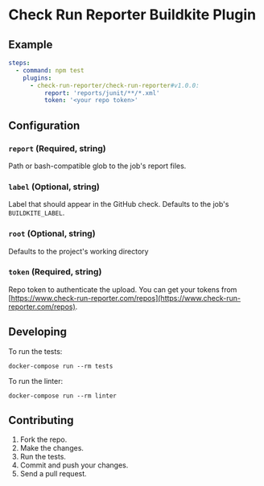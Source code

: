 # Check Run Reporter Buildkite Plugin

## Example

```yml
steps:
  - command: npm test
    plugins:
      - check-run-reporter/check-run-reporter#v1.0.0:
          report: 'reports/junit/**/*.xml'
          token: '<your repo token>'
```

## Configuration

### `report` (Required, string)

Path or bash-compatible glob to the job's report files.

### `label` (Optional, string)

Label that should appear in the GitHub check. Defaults to the job's `BUILDKITE_LABEL`.

### `root` (Optional, string)

Defaults to the project's working directory

### `token` (Required, string)

Repo token to authenticate the upload. You can get your tokens from [https://www.check-run-reporter.com/repos](https://www.check-run-reporter.com/repos).

## Developing

To run the tests:

```shell
docker-compose run --rm tests
```

To run the linter:

```shell
docker-compose run --rm linter
```

## Contributing

1. Fork the repo.
2. Make the changes.
3. Run the tests.
4. Commit and push your changes.
5. Send a pull request.
